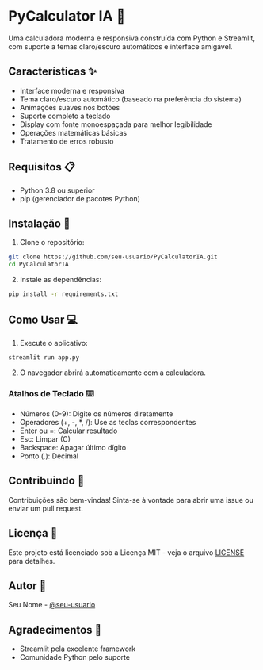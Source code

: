 # PyCalculator IA 🧮

Uma calculadora moderna e responsiva construída com Python e Streamlit, com suporte a temas claro/escuro automáticos e interface amigável.

## Características ✨

- Interface moderna e responsiva
- Tema claro/escuro automático (baseado na preferência do sistema)
- Animações suaves nos botões
- Suporte completo a teclado
- Display com fonte monoespaçada para melhor legibilidade
- Operações matemáticas básicas
- Tratamento de erros robusto

## Requisitos 📋

- Python 3.8 ou superior
- pip (gerenciador de pacotes Python)

## Instalação 🚀

1. Clone o repositório:
```bash
git clone https://github.com/seu-usuario/PyCalculatorIA.git
cd PyCalculatorIA
```

2. Instale as dependências:
```bash
pip install -r requirements.txt
```

## Como Usar 💻

1. Execute o aplicativo:
```bash
streamlit run app.py
```

2. O navegador abrirá automaticamente com a calculadora.

### Atalhos de Teclado ⌨️

- Números (0-9): Digite os números diretamente
- Operadores (+, -, *, /): Use as teclas correspondentes
- Enter ou =: Calcular resultado
- Esc: Limpar (C)
- Backspace: Apagar último dígito
- Ponto (.): Decimal

## Contribuindo 🤝

Contribuições são bem-vindas! Sinta-se à vontade para abrir uma issue ou enviar um pull request.

## Licença 📄

Este projeto está licenciado sob a Licença MIT - veja o arquivo [LICENSE](LICENSE) para detalhes. 

## Autor 👤

Seu Nome - [@seu-usuario](https://github.com/seu-usuario)

## Agradecimentos 🙏

- Streamlit pela excelente framework
- Comunidade Python pelo suporte 